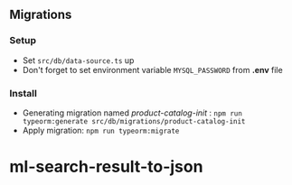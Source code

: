 ## Migrations

### Setup

- Set `src/db/data-source.ts` up
- Don't forget to set environment variable `MYSQL_PASSWORD` from **.env** file

### Install

- Generating migration named _product-catalog-init_ : `npm run typeorm:generate src/db/migrations/product-catalog-init`
- Apply migration: `npm run typeorm:migrate`

# ml-search-result-to-json
